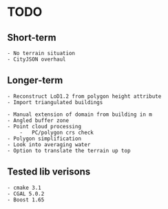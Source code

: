 # TODO
## Short-term
    - No terrain situation
    - CityJSON overhaul

## Longer-term
    - Reconstruct LoD1.2 from polygon height attribute
    - Import triangulated buildings

    - Manual extension of domain from building in m
    - Angled buffer zone
    - Point cloud processing
        -   PC/polygon crs check
    - Polygon simplification
    - Look into averaging water
    - Option to translate the terrain up top

## Tested lib verisons
    - cmake 3.1
    - CGAL 5.0.2
    - Boost 1.65
